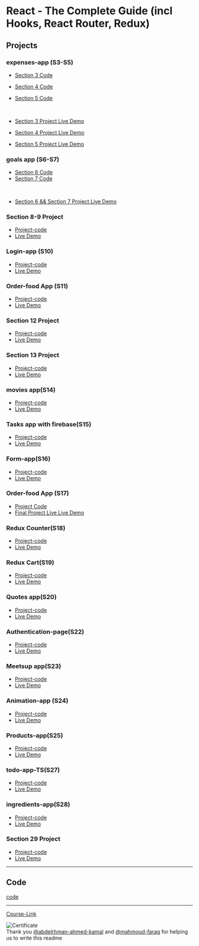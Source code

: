 # React - The Complete Guide (incl Hooks, React Router, Redux)

## Projects

### expenses-app (S3-S5)

- [Section 3 Code](./Projects/Expenses-app/S03-project)
- [Section 4 Code](./Projects/Expenses-app/S04-project/)
- [Section 5 Code](./Projects/Expenses-app/S05-project/)

  <br/>

- [Section 3 Project Live Demo](https://ex-app-one.netlify.app/)
- [Section 4 Project Live Demo](https://expenses-two.netlify.app/)
- [Section 5 Project Live Demo](https://inspiring-peony-6ecf14.netlify.app/)

### goals app (S6-S7)

- [Section 6 Code](./Projects/goals-app/S06-project/)
- [Section 7 Code](./Projects/goals-app/S07-project/)

<br/>

- [Section 6 && Section 7 Project Live Demo ](https://goals-app-mkhalid.netlify.app/)

### Section 8-9 Project

- [Project-code](./Projects/section-8-9-project)
- [Live Demo](https://sec-8-9-mkhalid.netlify.app/)

### Login-app (S10)

- [Project-code](./Projects/Login-app-s10/)
- [Live Demo](https://login-mkhalid.netlify.app/)

### Order-food App (S11)

- [Project-code](./Projects/order-food-app/S11-project/)
- [Live Demo](https://order-food-app-11.netlify.app/)

### Section 12 Project

- [Project-code](./Projects/S12-project)
- [Live Demo](https://sec-12-mkhalid.netlify.app/)

### Section 13 Project

- [Project-code](./Projects/S13-project)
- [Live Demo](https://sec-13-mkhalid.netlify.app/)

### movies app(S14)

- [Project-code](./Projects/movies-app)
- [Live Demo](https://movie-app-mkhalid.netlify.app/)

### Tasks app with firebase(S15)

- [Project-code](./Projects/task-app-firbase/)
- [Live Demo](https://task-app-firebase-mkhalid.netlify.app/)

### Form-app(S16)

- [Project-code](./Projects/form-app)
- [Live Demo](https://form-app-mkhalid.netlify.app/)

### Order-food App (S17)

- [Project Code](./Projects/order-food-app/S17-project/)
- [Final Project Live Live Demo](https://order-food-app-17.netlify.app/)

### Redux Counter(S18)

- [Project-code](./Projects/redux-counter)
- [Live Demo](https://redux-counter-mkhalid.netlify.app/)

### Redux Cart(S19)

- [Project-code](./Projects/redux-cart)
- [Live Demo]()

### Quotes app(S20)

- [Project-code](./Projects/quotes-app)
- [Live Demo](https://quotes-app-mkhalid.netlify.app/)

### Authentication-page(S22)

- [Project-code](./Projects/Authentication-page)
- [Live Demo]()

### Meetsup app(S23)

- [Project-code](./Projects/meetsup-app)
- [Live Demo]()

### Animation-app (S24)

- [Project-code](./Projects/animation-app)
- [Live Demo]()

### Products-app(S25)

- [Project-code](./Projects/Products-app)
- [Live Demo]()

### todo-app-TS(S27)

- [Project-code](./Projects/todo-app-TS)
- [Live Demo]()

### ingredients-app(S28)

- [Project-code](./Projects/ingredients-app/)
- [Live Demo]()

### Section 29 Project

- [Project-code](./Projects/Section-29/)
- [Live Demo]()

---

## Code

[code](Code)

---

[Course-Link](https://www.udemy.com/course/react-the-complete-guide-incl-redux/)<br>

![Certificate](https://udemy-certificate.s3.amazonaws.com/image/UC-19337b4a-a9ef-436f-8bc0-f7875970ab95.jpg?v=1661527660000)
<br>
Thank you [@abdelrhman-ahmed-kamal](https://github.com/Abdelrhman-ahmed-kamal) and [@mahmoud-farag](https://github.com/mahmoud-farag) for helping us to write this readme

